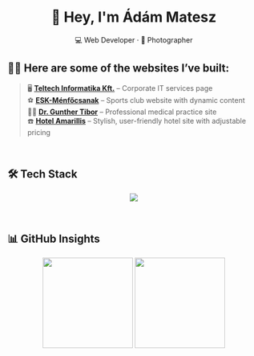

<h1 align="center">👋 Hey, I'm Ádám Matesz</h1>
<p align="center">💻 Web Developer · 📸 Photographer</p>


     
     
## 🧑‍💻 Here are some of the websites I’ve built:
> 🖥️ [**Teltech Informatika Kft.**](http://www.teltech.hu/) – Corporate IT services page  
> ⚽ [**ESK-Ménfőcsanak**](https://www.esk-menfocsanak.hu/) – Sports club website with dynamic content  
> 👨‍⚕️ [**Dr. Gunther Tibor**](http://www.drgunthertibor.hu/) – Professional medical practice site  
> ☎️ [**Hotel Amarillis**](http://www.hotelamarillis.hu/) – Stylish, user-friendly hotel site with adjustable pricing
<br>

## 🛠 Tech Stack
<p align="center">
  <img src="https://skillicons.dev/icons?i=html,css,js,ts,nodejs,express,net,laravel,angular,mysql,mongodb,git,docker,vscode&perline=7" />
</p>
<br>


## 📊 GitHub Insights
<p align="center">
  <img src="https://github-readme-stats.vercel.app/api?username=mateszadam&show_icons=true&theme=tokyonight&hide_border=true" height="180" />
  <img src="https://github-readme-stats.vercel.app/api/top-langs/?username=mateszadam&layout=compact&theme=tokyonight&hide_border=true" height="180" />
</p>


